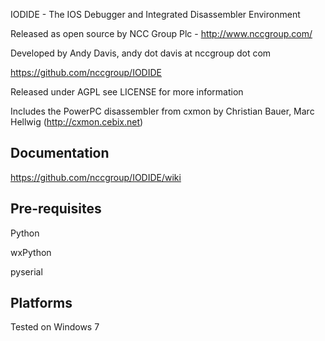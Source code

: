 IODIDE - The IOS Debugger and Integrated Disassembler Environment 

Released as open source by NCC Group Plc - http://www.nccgroup.com/

Developed by Andy Davis, andy dot davis at nccgroup dot com

https://github.com/nccgroup/IODIDE

Released under AGPL see LICENSE for more information

Includes the PowerPC disassembler from cxmon by Christian Bauer, Marc Hellwig (http://cxmon.cebix.net)

## Documentation

https://github.com/nccgroup/IODIDE/wiki

## Pre-requisites

Python

wxPython

pyserial

## Platforms

Tested on Windows 7